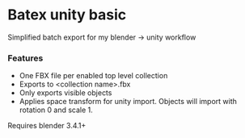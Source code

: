 # Batex unity basic
Simplified batch export for my blender -> unity workflow

### Features
* One FBX file per enabled top level collection
* Exports to &lt;collection name&gt;.fbx
* Only exports visible objects
* Applies space transform for unity import. Objects will import with rotation 0 and scale 1.

Requires blender 3.4.1+
